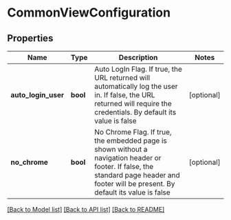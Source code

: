 # CommonViewConfiguration

## Properties
Name | Type | Description | Notes
------------ | ------------- | ------------- | -------------
**auto_login_user** | **bool** | Auto LogIn Flag. If true, the URL returned will automatically log the user in. If false, the URL returned will require the credentials. By default its value is false | [optional] 
**no_chrome** | **bool** | No Chrome Flag. If true, the embedded page is shown without a navigation header or footer. If false, the standard page header and footer will be present. By default its value is false | [optional] 

[[Back to Model list]](../README.md#documentation-for-models) [[Back to API list]](../README.md#documentation-for-api-endpoints) [[Back to README]](../README.md)


